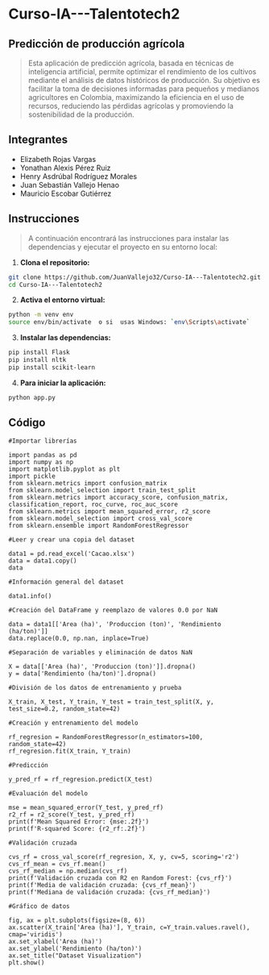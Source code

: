 # Curso-IA---Talentotech2

 ## Predicción de producción agrícola

   >Esta aplicación de predicción agrícola, basada en técnicas de inteligencia artificial,    permite optimizar el rendimiento de los cultivos mediante el análisis de datos históricos de producción. Su objetivo es facilitar la toma de decisiones informadas para 
    pequeños y medianos agricultores en Colombia, maximizando la eficiencia en el uso de recursos, reduciendo las pérdidas agrícolas y promoviendo la sostenibilidad de la producción.

  ## Integrantes
   * Elizabeth Rojas Vargas
   * Yonathan Alexis Pérez Ruiz
   * Henry Asdrúbal Rodríguez Morales
   * Juan Sebastián Vallejo Henao
   * Mauricio Escobar Gutiérrez

  ## Instrucciones
> A continuación encontrará las instrucciones para instalar las dependencias y ejecutar el proyecto en su entorno local:

1. **Clona el repositorio:**
```bash
git clone https://github.com/JuanVallejo32/Curso-IA---Talentotech2.git
cd Curso-IA---Talentotech2
```

2. **Activa el entorno virtual:**
```bash
python -m venv env
source env/bin/activate  o si  usas Windows: `env\Scripts\activate`
```

3. **Instalar las dependencias:**
```bash
pip install Flask
pip install nltk
pip install scikit-learn
```

 4. **Para iniciar la aplicación:**

 ```bash
 python app.py
 ```

## Código

```
#Importar librerías

import pandas as pd
import numpy as np
import matplotlib.pyplot as plt
import pickle
from sklearn.metrics import confusion_matrix
from sklearn.model_selection import train_test_split
from sklearn.metrics import accuracy_score, confusion_matrix, classification_report, roc_curve, roc_auc_score
from sklearn.metrics import mean_squared_error, r2_score
from sklearn.model_selection import cross_val_score
from sklearn.ensemble import RandomForestRegressor

#Leer y crear una copia del dataset

data1 = pd.read_excel('Cacao.xlsx')
data = data1.copy()
data

#Información general del dataset

data1.info()

#Creación del DataFrame y reemplazo de valores 0.0 por NaN

data = data1[['Area (ha)', 'Produccion (ton)', 'Rendimiento (ha/ton)']]
data.replace(0.0, np.nan, inplace=True)

#Separación de variables y eliminación de datos NaN

X = data[['Area (ha)', 'Produccion (ton)']].dropna()
y = data['Rendimiento (ha/ton)'].dropna()

#División de los datos de entrenamiento y prueba

X_train, X_test, Y_train, Y_test = train_test_split(X, y, test_size=0.2, random_state=42)

#Creación y entrenamiento del modelo

rf_regresion = RandomForestRegressor(n_estimators=100, random_state=42)
rf_regresion.fit(X_train, Y_train)

#Predicción

y_pred_rf = rf_regresion.predict(X_test)

#Evaluación del modelo

mse = mean_squared_error(Y_test, y_pred_rf)
r2_rf = r2_score(Y_test, y_pred_rf)
print(f'Mean Squared Error: {mse:.2f}')
print(f'R-squared Score: {r2_rf:.2f}')

#Validación cruzada

cvs_rf = cross_val_score(rf_regresion, X, y, cv=5, scoring='r2')
cvs_rf_mean = cvs_rf.mean()
cvs_rf_median = np.median(cvs_rf)
print(f'Validación cruzada con R2 en Random Forest: {cvs_rf}')
print(f'Media de validación cruzada: {cvs_rf_mean}')
print(f'Mediana de validación cruzada: {cvs_rf_median}')

#Gráfico de datos

fig, ax = plt.subplots(figsize=(8, 6))
ax.scatter(X_train['Area (ha)'], Y_train, c=Y_train.values.ravel(), cmap='viridis')
ax.set_xlabel('Area (ha)')
ax.set_ylabel('Rendimiento (ha/ton)')
ax.set_title("Dataset Visualization")
plt.show()

```

